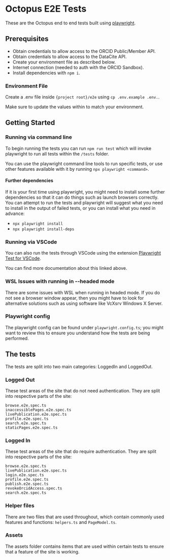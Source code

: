 # Octopus E2E Tests

These are the Octopus end to end tests built using [playwright](https://playwright.dev/).

## Prerequisites

-   Obtain credentials to allow access to the ORCID Public/Member API.
-   Obtain credentials to allow access to the DataCite API.
-   Create your environment file as described below.
-   Internet connection (needed to auth with the ORCID Sandbox).
-   Install dependencies with `npm i`.

### Environment File

Create a .env file inside `{project root}/e2e` using `cp .env.example .env.`.

Make sure to update the values within to match your environment.

## Getting Started

### Running via command line

To begin running the tests you can run `npm run test` which will invoke playwright to run all tests within the `/tests` folder.

You can use the playwright command line tools to run specific tests, or use other features available with it by running `npx playwright <command>`.

#### Further dependencies

If it is your first time using playwright, you might need to install some further dependencies so that it can do things such as launch browsers correctly. You can attempt to run the tests and playwright will suggest what you need to install in the output of failed tests, or you can install what you need in advance:

- `npx playwright install`
- `npx playwright install-deps`

### Running via VSCode

You can also run the tests through VSCode using the extension [Playwright Test for VSCode](https://playwright.dev/docs/getting-started-vscode).

You can find more documentation about this linked above.

### WSL Issues with running in --headed mode

There are some issues with WSL when running in headed mode. If you do not see a browser window appear, then you might have to look for alternative solutions such as using software like VcXsrv Windows X Server.

### Playwright config

The playwright config can be found under `playwright.config.ts`; you might want to review this to ensure you understand how the tests are being performed.

## The tests

The tests are split into two main categories: LoggedIn and LoggedOut.

### Logged Out

These test areas of the site that do not need authentication. They are split into respective parts of the site:

```
browse.e2e.spec.ts
inaccessiblePages.e2e.spec.ts
livePublication.e2e.spec.ts
profile.e2e.spec.ts
search.e2e.spec.ts
staticPages.e2e.spec.ts
```

### Logged In

These test areas of the site that do require authentication. They are split into respective parts of the site:

```
browse.e2e.spec.ts
livePublication.e2e.spec.ts
login.e2e.spec.ts
profile.e2e.spec.ts
publish.e2e.spec.ts
revokeOrcidAccess.spec.ts
search.e2e.spec.ts
```

### Helper files

There are two files that are used throughout, which contain commonly used features and functions: `helpers.ts` and `PageModel.ts`.

### Assets

The assets folder contains items that are used within certain tests to ensure that a feature of the site is working.
